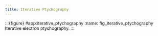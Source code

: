 ```yaml
---
title: Iterative Ptychography
---
```



:::{figure} #app:iterative_ptychography
:name: fig_iterative_ptychography
Iterative electron ptychography.
:::

